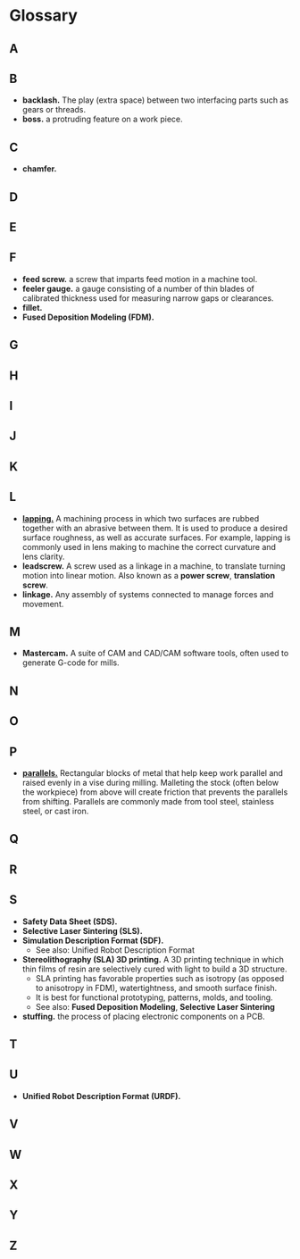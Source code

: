 # Glossary

## A

## B
- **backlash.** The play (extra space) between two interfacing parts such as gears or threads.
- **boss.** a protruding feature on a work piece.

## C
- **chamfer.**

## D

## E

## F
- **feed screw.** a screw that imparts feed motion in a machine tool.
- **feeler gauge.** a gauge consisting of a number of thin blades of calibrated thickness used for measuring narrow gaps or clearances.
- **fillet.**
- **Fused Deposition Modeling (FDM).**

## G

## H

## I

## J

## K

## L
- [**lapping.**](https://en.wikipedia.org/wiki/Lapping) A machining process in which two surfaces are rubbed together with an abrasive between them. It is used to produce a desired surface roughness, as well as accurate surfaces. For example, lapping is commonly used in lens making to machine the correct curvature and lens clarity.
- **leadscrew.** A screw used as a linkage in a machine, to translate turning motion into linear motion. Also known as a **power screw**, **translation screw**.
- **linkage.** Any assembly of systems connected to manage forces and movement.

## M
- **Mastercam.** A suite of CAM and CAD/CAM software tools, often used to generate G-code for mills.

## N

## O

## P
- [**parallels.**](https://en.wikipedia.org/wiki/Parallels_(engineering)) Rectangular blocks of metal that help keep work parallel and raised evenly in a vise during milling. Malleting the stock (often below the workpiece) from above will create friction that prevents the parallels from shifting. Parallels are commonly made from tool steel, stainless steel, or cast iron.

## Q

## R

## S
- **Safety Data Sheet (SDS).**
- **Selective Laser Sintering (SLS).**
- **Simulation Description Format (SDF).**
  - See also: Unified Robot Description Format
- **Stereolithography (SLA) 3D printing.** A 3D printing technique in which thin films of resin are selectively cured with light to build a 3D structure.
  - SLA printing has favorable properties such as isotropy (as opposed to anisotropy in FDM), watertightness, and smooth surface finish.
  - It is best for functional prototyping, patterns, molds, and tooling.
  - See also: **Fused Deposition Modeling**, **Selective Laser Sintering**
- **stuffing.** the process of placing electronic components on a PCB.

## T

## U
- **Unified Robot Description Format (URDF).**

## V

## W

## X

## Y

## Z


